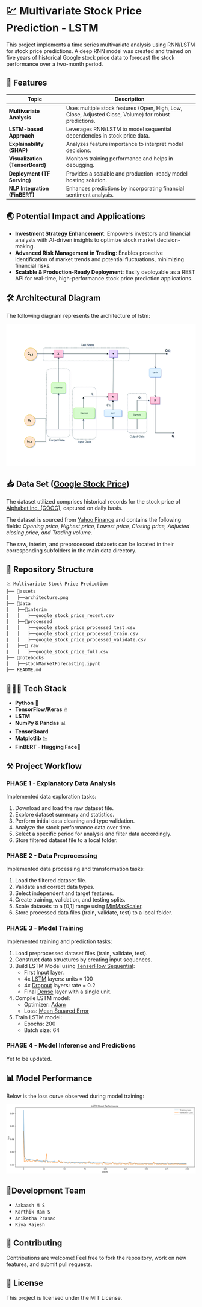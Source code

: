 #  💹 Multivariate Stock Price Prediction - LSTM
This project implements a time series multivariate analysis using RNN/LSTM for stock price predictions. A deep RNN model was created and trained on five years of historical Google stock price data to forecast the stock performance over a two-month period.

## 📌 Features
| Topic | Description |
|-------------------------------|------------------------------------------------|
| **Multivariate Analysis** | Uses multiple stock features (Open, High, Low, Close, Adjusted Close, Volume) for robust predictions. |
| **LSTM-based Approach** | Leverages RNN/LSTM to model sequential dependencies in stock price data. |
| **Explainability (SHAP)** | Analyzes feature importance to interpret model decisions. |
| **Visualization (TensorBoard)** | Monitors training performance and helps in debugging. |
| **Deployment (TF Serving)** | Provides a scalable and production-ready model hosting solution. |
| **NLP Integration (FinBERT)** | Enhances predictions by incorporating financial sentiment analysis. |



## 🌏 Potential Impact and Applications

- **Investment Strategy Enhancement**: Empowers investors and financial analysts with AI-driven insights to optimize stock market decision-making.  
- **Advanced Risk Management in Trading**: Enables proactive identification of market trends and potential fluctuations, minimizing financial risks.  
- **Scalable & Production-Ready Deployment**: Easily deployable as a REST API for real-time, high-performance stock price prediction applications.  




## 🛠️ Architectural Diagram  
The following diagram represents the architecture of lstm:  

![LSTM Architecture Diagram](assets/architecture.png)


## 📥 Data Set ([Google Stock Price](https://finance.yahoo.com/quote/GOOG/history))
The dataset utilized comprises historical records for the stock price of [Alphabet Inc. (GOOG)](https://finance.yahoo.com/quote/GOOG/history), captured on daily basis.

The dataset is sourced from [Yahoo Finance](https://finance.yahoo.com/) and contains the following fields: *Opening price, Highest price, Lowest price, Closing price, Adjusted closing price, and Trading volume*.

The raw, interim, and preprocessed datasets can be located in their corresponding subfolders in the main data directory.


## 📂 Repository Structure
```
💹 Multivariate Stock Price Prediction
├── 📂assets
│   ├──architecture.png
├── 📂data
│   ├──📂interim
|   │   ├──google_stock_price_recent.csv
│   ├──📂processed
|   │   ├──google_stock_price_processed_test.csv
|   │   ├──google_stock_price_processed_train.csv
|   │   ├──google_stock_price_processed_validate.csv
│   ├──📂 raw
|   │   ├──google_stock_price_full.csv
├── 📂notebooks
│   ├──stockMarketForecasting.ipynb
├── README.md

```

## 👨🏾‍💻 Tech Stack
- **Python** 🐍  
- **TensorFlow/Keras** 🔥
- **LSTM**
- **NumPy & Pandas** 📊
- **TensorBoard**
- **Matplotlib** 📉
- **FinBERT - Hugging Face**🤗

## ⚒️ Project Workflow
### PHASE 1 - Explanatory Data Analysis

Implemented data exploration tasks:
1. Download and load the raw dataset file.
2. Explore dataset summary and statistics.
3. Perform initial data cleaning and type validation.
4. Analyze the stock performance data over time.
5. Select a specific period for analysis and filter data accordingly.
6. Store filtered dataset file to a local folder.


### PHASE 2 - Data Preprocessing

Implemented data processing and transformation tasks:
1. Load the filtered dataset file.
2. Validate and correct data types.
3. Select independent and target features.
4. Create training, validation, and testing splits.
5. Scale datasets to a [0,1] range using [MinMaxScaler](https://scikit-learn.org/stable/modules/generated/sklearn.preprocessing.MinMaxScaler.html).
6. Store processed data files (train, validate, test) to a local folder.

### PHASE 3 - Model Training

Implemented training and prediction tasks:
1. Load preprocessed dataset files (train, validate, test).
2. Construct data structures by creating input sequences.
3. Build LSTM Model using [TenserFlow Sequential](https://www.tensorflow.org/api_docs/python/tf/keras/Sequential):
    - First [Input](https://www.tensorflow.org/api_docs/python/tf/keras/layers/InputLayer) layer.
    - 4x [LSTM](https://www.tensorflow.org/api_docs/python/tf/keras/layers/LSTM) layers: units = 100
    - 4x [Dropout](https://www.tensorflow.org/api_docs/python/tf/keras/layers/Dropout) layers: rate = 0.2
    - Final [Dense](https://www.tensorflow.org/api_docs/python/tf/keras/layers/Dense) layer with a single unit.
4. Compile LSTM model:
    - Optimizer: [Adam](https://www.tensorflow.org/api_docs/python/tf/keras/optimizers/Adam)
    - Loss: [Mean Squared Error](https://www.tensorflow.org/api_docs/python/tf/keras/losses/MeanSquaredError)
5. Train LSTM model:
    - Epochs: 200
    - Batch size: 64

### PHASE 4 - Model Inference and Predictions
Yet to be updated.

## 📊 Model Performance
Below is the loss curve observed during model training:

![Epoch vs Loss](assets/epochVsLoss.png)


## 👥Development Team
- `Aakaash M S`
- `Karthik Ram S`
- `Aniketha Prasad`
- `Riya Rajesh`

## 🤝 Contributing  
Contributions are welcome! Feel free to fork the repository, work on new features, and submit pull requests.  

## 📝 License  
This project is licensed under the MIT License. 
